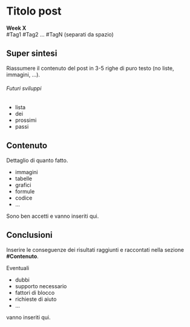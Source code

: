 # Titolo post
**Week X**  
\#Tag1 \#Tag2 ... \#TagN (separati da spazio)

## Super sintesi

Riassumere il contenuto del post in 3-5 righe di puro testo (no liste, immagini, ...).

###### Futuri sviluppi

* lista
* dei
* prossimi
* passi

## Contenuto

Dettaglio di quanto fatto.

* immagini
* tabelle
* grafici
* formule
* codice
* ...

Sono ben accetti e vanno inseriti qui.

## Conclusioni

Inserire le conseguenze dei risultati raggiunti e raccontati nella sezione **\#Contenuto**.

Eventuali

* dubbi
* supporto necessario
* fattori di blocco
* richieste di aiuto
* ...

vanno inseriti qui.